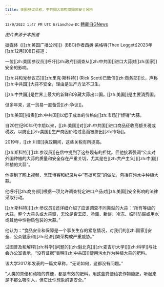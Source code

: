 ```yaml
---
title: 美国参议员称，中共国大蒜构成国家安全风险
---
```

`12/9/2023 1:47 PM UTC Brianchow-DC` [轉載自GNews](https://gnews.org/articles/2090326)

*图片来源于本报道*

据媒体《[[zh:英国广播公司]]》(BBC)作者西奥·莱格特(Theo Leggett)2023年[[zh:12月]]08日报道：

一位[[zh:美国参议员]]呼吁[[zh:政府]]调查从[[zh:中共国]]进口大蒜对[[zh:国家]]安全的影响。

[[zh:共和党参议员]][[zh:里克·斯科特]] (Rick Scott)已致信[[zh:商务部]]长，声称[[zh:中共国]]大蒜不安全，理由是生产方法不卫生。

[[zh:中共国]]是世界上最大的新鲜和冷藏大蒜出口国，[[zh:美国]]是主要消费国。

但多年来，这一贸易一直备受[[zh:争议]]。

[[zh:美国]]指责[[zh:中共国]]以低于成本的价格向[[zh:市场]]“倾销”大蒜。

自20世纪90年代中期以来，[[zh:美国]]对[[zh:中共国]]进口商品征收高额关税或税收，以防止[[zh:美国]]生产商因价格过高而被挤出[[zh:市场]]。

2019年，[[zh:川普]]执政期间，这些关税有所提高。

[[zh:斯科特]][[zh:参议员]]在信中提到了这些现有的担忧。但他接着强调“公众对外国种植的大蒜的质量和安全存在严重关切，尤其是在[[zh:共产主义]][[zh:中国]]种植的大蒜”。

他提到了网上视频、烹饪博客和纪录片中“有据可查”的做法，包括在污水中种植大蒜。

他呼吁[[zh:商务部]]根据一项允许调查特定进口产品对[[zh:美国]]安全影响的法律采取行动。

[[zh:斯科特]][[zh:参议员]]还详细介绍了应该调查不同类型的大蒜：“所有等级的大蒜，整个大蒜头或大蒜瓣，无论是否去皮、冷藏、新鲜、冷冻、临时防腐或用水或其他中性物质包装的大蒜。”

他认为：“食品安全和保障是一个事关生存的紧急情况，对我们的[[zh:国家]]安全、公众健康和[[zh:经济]]繁荣构成严重威胁。”

试图普及和解释[[zh:科学]]问题的[[zh:魁北克]][[zh:麦吉尔大学]][[zh:科学]]与社会办公室表示，“没有证据”表明[[zh:中共国]]使用污水作为种植大蒜的肥料。

该大学2017年发表的一篇文章称，“无论如何，这都没有问题。”

“人类的粪便和动物的粪便，都是有效的肥料，用这些粪便给农作物施肥，听起来是不那么吸引人，但它比你想象的更安全。”
